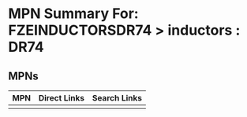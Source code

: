 



# MPN Summary For: FZEINDUCTORSDR74 > inductors : DR74

## MPNs
  

|MPN|Direct Links|Search Links|
| :--- | :--- | :--- |
||||
